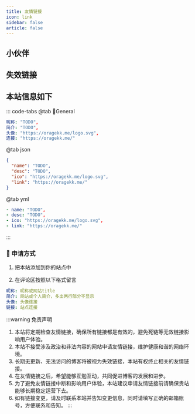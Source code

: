 ```yaml
---
title: 友情链接
icon: link
sidebar: false
article: false
---
```


## 小伙伴

<MyCoverLink type="friend"/>
<script setup lang="ts">
import MyCoverLink from "@MyCoverLink";
</script>

## 失效链接
<MyCoverLink type="invalid"/>

## 本站信息如下

::: code-tabs
@tab 🌴General

```yml
昵称: "TODO",
简介: "TODO",
头像: "https://oragekk.me/logo.svg",
连接: "https://oragekk.me/"
```

@tab json

```json
{
  "name": "TODO",
  "desc": "TODO",
  "ico": "https://oragekk.me/logo.svg",
  "link": "https://oragekk.me/"
}
```
@tab yml

```yml
- name: "TODO",
- desc: "TODO",
- ico: "https://oragekk.me/logo.svg",
- link: "https://oragekk.me/"
```

:::

### :lollipop: 申请方式

1. 把本站添加到你的站点中

2. 在评论区按照以下格式留言

```yml
昵称: 昵称或网站title
简介: 网站或个人简介，多出两行部分不显示
头像: 头像连接
链接: 站点连接
```


:::warning 免责声明

1. 本站将定期检查友情链接，确保所有链接都是有效的，避免死链等无效链接影响用户体验。
2. 本站不接受涉及政治和非法内容的网站申请友情链接，维护健康和谐的网络环境。
3. 长期无更新、无法访问的博客将被视为失效链接，本站有权终止相关的友情链接。
4. 在友情链接之后，希望能够互勉互动，共同促进博客的发展和进步。
5. 为了避免友情链接中断和影响用户体验，本站建议申请友情链接前请确保贵站能够长期稳定运营下去。
6. 如有链接变更，请及时联系本站并告知变更信息，同时请填写正确的邮箱账号，方便联系和告知。
:::
